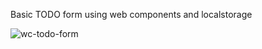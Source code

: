 Basic TODO form using web components and localstorage

![wc-todo-form](https://github.com/user-attachments/assets/bd83643b-e422-4c19-941a-c79c911bf800)
